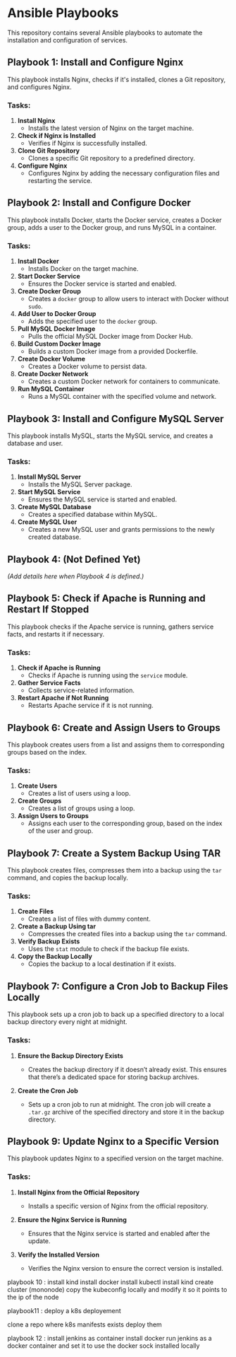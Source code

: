 # Ansible Playbooks

This repository contains several Ansible playbooks to automate the installation and configuration of services.

## Playbook 1: Install and Configure Nginx

This playbook installs Nginx, checks if it's installed, clones a Git repository, and configures Nginx.

### Tasks:
1. **Install Nginx**
   - Installs the latest version of Nginx on the target machine.
2. **Check if Nginx is Installed**
   - Verifies if Nginx is successfully installed.
3. **Clone Git Repository**
   - Clones a specific Git repository to a predefined directory.
4. **Configure Nginx**
   - Configures Nginx by adding the necessary configuration files and restarting the service.

## Playbook 2: Install and Configure Docker

This playbook installs Docker, starts the Docker service, creates a Docker group, adds a user to the Docker group, and runs MySQL in a container.

### Tasks:
1. **Install Docker**
   - Installs Docker on the target machine.
2. **Start Docker Service**
   - Ensures the Docker service is started and enabled.
3. **Create Docker Group**
   - Creates a `docker` group to allow users to interact with Docker without `sudo`.
4. **Add User to Docker Group**
   - Adds the specified user to the `docker` group.
5. **Pull MySQL Docker Image**
   - Pulls the official MySQL Docker image from Docker Hub.
6. **Build Custom Docker Image**
   - Builds a custom Docker image from a provided Dockerfile.
7. **Create Docker Volume**
   - Creates a Docker volume to persist data.
8. **Create Docker Network**
   - Creates a custom Docker network for containers to communicate.
9. **Run MySQL Container**
   - Runs a MySQL container with the specified volume and network.

## Playbook 3: Install and Configure MySQL Server

This playbook installs MySQL, starts the MySQL service, and creates a database and user.

### Tasks:
1. **Install MySQL Server**
   - Installs the MySQL Server package.
2. **Start MySQL Service**
   - Ensures the MySQL service is started and enabled.
3. **Create MySQL Database**
   - Creates a specified database within MySQL.
4. **Create MySQL User**
   - Creates a new MySQL user and grants permissions to the newly created database.

## Playbook 4: (Not Defined Yet)

_(Add details here when Playbook 4 is defined.)_

## Playbook 5: Check if Apache is Running and Restart If Stopped

This playbook checks if the Apache service is running, gathers service facts, and restarts it if necessary.

### Tasks:
1. **Check if Apache is Running**
   - Checks if Apache is running using the `service` module.
2. **Gather Service Facts**
   - Collects service-related information.
3. **Restart Apache if Not Running**
   - Restarts Apache service if it is not running.

## Playbook 6: Create and Assign Users to Groups

This playbook creates users from a list and assigns them to corresponding groups based on the index.

### Tasks:
1. **Create Users**
   - Creates a list of users using a loop.
2. **Create Groups**
   - Creates a list of groups using a loop.
3. **Assign Users to Groups**
   - Assigns each user to the corresponding group, based on the index of the user and group.

## Playbook 7: Create a System Backup Using TAR

This playbook creates files, compresses them into a backup using the `tar` command, and copies the backup locally.

### Tasks:
1. **Create Files**
   - Creates a list of files with dummy content.
2. **Create a Backup Using tar**
   - Compresses the created files into a backup using the `tar` command.
3. **Verify Backup Exists**
   - Uses the `stat` module to check if the backup file exists.
4. **Copy the Backup Locally**
   - Copies the backup to a local destination if it exists.

## Playbook 7: Configure a Cron Job to Backup Files Locally

This playbook sets up a cron job to back up a specified directory to a local backup directory every night at midnight.

### Tasks:
1. **Ensure the Backup Directory Exists**
   - Creates the backup directory if it doesn’t already exist. This ensures that there’s a dedicated space for storing backup archives.
   
2. **Create the Cron Job**
   - Sets up a cron job to run at midnight. The cron job will create a `.tar.gz` archive of the specified directory and store it in the backup directory.

## Playbook 9: Update Nginx to a Specific Version

This playbook updates Nginx to a specified version on the target machine.

### Tasks:
1. **Install Nginx from the Official Repository**
   - Installs a specific version of Nginx from the official repository.
   
2. **Ensure the Nginx Service is Running**
   - Ensures that the Nginx service is started and enabled after the update.
   
3. **Verify the Installed Version**
   - Verifies the Nginx version to ensure the correct version is installed.

playbook 10 : install kind 
install docker 
install kubectl
install kind 
create cluster (mononode)
copy the kubeconfig locally 
and modify it so it points to the ip of the node 



playbook11 : deploy a k8s deployement 

clone a repo where k8s  manifests exists 
deploy them 

playbook 12 : install jenkins as container 
install docker 
run  jenkins as a docker container and set it to use the docker sock installed locally 




